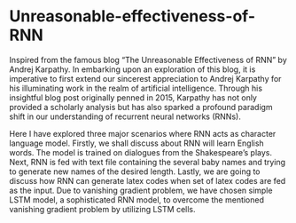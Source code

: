 # Unreasonable-effectiveness-of-RNN
Inspired from the famous blog “The Unreasonable Effectiveness of RNN” by Andrej Karpathy. In embarking upon an exploration of this blog, it is imperative to first extend our sincerest appreciation to Andrej Karpathy for his illuminating work in the realm of artificial intelligence. Through his insightful blog post originally penned in 2015, Karpathy has not only provided a scholarly analysis but has also sparked a profound paradigm shift in our understanding of recurrent neural networks (RNNs).

Here I have explored three major scenarios where RNN acts as character language model. Firstly, we shall discuss about RNN will learn English words. The model is trained on dialogues from the Shakespeare’s plays. Next, RNN is fed with text file containing the several baby names and trying to generate new names of the desired length. Lastly, we are going to discuss how RNN can generate latex codes when set of latex codes are fed as the input. Due to vanishing gradient problem, we have chosen simple LSTM model, a sophisticated RNN model, to overcome the mentioned vanishing gradient problem by utilizing LSTM cells.
